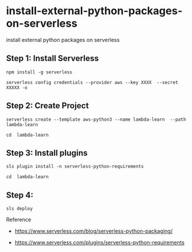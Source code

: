 # install-external-python-packages-on-serverless
install external python packages on serverless



## Step 1: Install Serverless
```
npm install -g serverless

serverless config credentials --provider aws --key XXXX  --secret XXXXX -o

```


## Step 2: Create Project 
```
serverless create --template aws-python3 --name lambda-learn  --path lambda-learn

cd  lambda-learn
```


## Step 3: Install plugins
```
sls plugin install -n serverless-python-requirements

cd  lambda-learn
```

## Step 4:  
```
sls deploy
```


Reference

* https://www.serverless.com/blog/serverless-python-packaging/
  
* https://www.serverless.com/plugins/serverless-python-requirements


